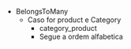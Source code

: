 - BelongsToMany
  - Caso for product e Category
    - category_product
    - Segue a ordem alfabetica
    